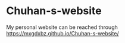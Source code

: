 # Chuhan-s-website
My personal website can be reached through https://mxgdxbz.github.io/Chuhan-s-website/
